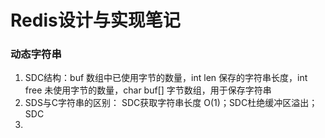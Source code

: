 # Redis设计与实现笔记

### 动态字符串

1. SDC结构：buf 数组中已使用字节的数量，int len 保存的字符串长度，int free 未使用字节的数量，char buf[] 字节数组，用于保存字符串
2. SDS与C字符串的区别：
   SDC获取字符串长度 O(1)；SDC杜绝缓冲区溢出；SDC
3. 